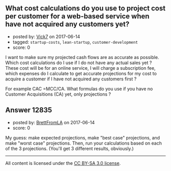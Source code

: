 ## What cost calculations do you use to project cost per customer for a web-based service when have not acquired any customers yet?

- posted by: [Vick7](https://stackexchange.com/users/10179626/vick7) on 2017-06-14
- tagged: `startup-costs`, `lean-startup`, `customer-development`
- score: 0

I want to make sure my projected cash flows are as accurate as possible. Which cost calculations do I use if I do not have any actual sales yet ? These cost will be for an online service, I will charge a subscription fee, which expenses do I calculate to get accurate projections for my cost to acquire a customer if I have not acquired any customers first ?

For example CAC =MCC/CA. 
What formulas do you use if you have no Customer Acquisitions (CA) yet, only projections ?


## Answer 12835

- posted by: [BrettFromLA](https://stackexchange.com/users/2813127/brettfromla) on 2017-06-14
- score: 0

My guess: make expected projections, make "best case" projections, and make "worst case" projections. Then, run your calculations based on each of the 3 projections. (You'll get 3 different results, obviously.)



---

All content is licensed under the [CC BY-SA 3.0 license](https://creativecommons.org/licenses/by-sa/3.0/).
